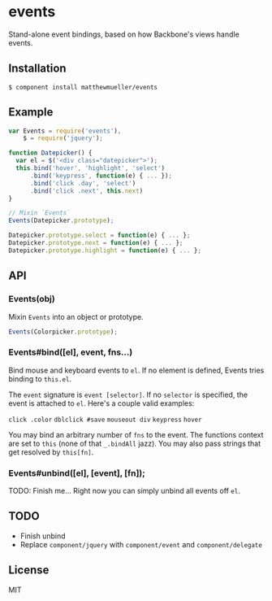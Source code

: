 
# events

Stand-alone event bindings, based on how Backbone's views handle events. 

## Installation

    $ component install matthewmueller/events

## Example

```js
var Events = require('events'),
    $ = require('jquery');

function Datepicker() {
  var el = $('<div class="datepicker">');
  this.bind('hover', 'highlight', 'select')
      .bind('keypress', function(e) { ... });
      .bind('click .day', 'select')
      .bind('click .next', this.next)
}

// Mixin `Events`
Events(Datepicker.prototype);

Datepicker.prototype.select = function(e) { ... };
Datepicker.prototype.next = function(e) { ... };
Datepicker.prototype.highlight = function(e) { ... };
```

## API

### Events(obj)

Mixin `Events` into an object or prototype.

```js
Events(Colorpicker.prototype);
```

### Events#bind([el], event, fns...)

Bind mouse and keyboard events to `el`. If no element is defined, Events tries binding to `this.el`.

The `event` signature is `event [selector]`. If no `selector` is specified, the event is attached to `el`. Here's a couple valid examples:

`click .color`
`dblclick #save`
`mouseout div`
`keypress`
`hover`

You may bind an arbitrary number of `fns` to the event. The functions context are set to `this` (none of that `_.bindAll` jazz). You may also pass strings that get resolved by `this[fn]`.

### Events#unbind([el], [event], [fn]);

TODO: Finish me... Right now you can simply unbind all events off `el`.

## TODO

* Finish unbind  
* Replace `component/jquery` with `component/event` and `component/delegate`

## License

  MIT

